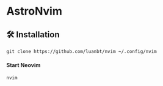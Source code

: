 # AstroNvim

## 🛠️ Installation

```shell
git clone https://github.com/luanbt/nvim ~/.config/nvim
```

#### Start Neovim

```shell
nvim
```

